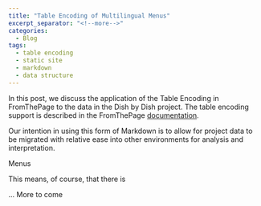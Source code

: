 ```yaml
---
title: "Table Encoding of Multilingual Menus"
excerpt_separator: "<!--more-->"
categories:
  - Blog
tags:
  - table encoding
  - static site
  - markdown
  - data structure
---
```


In this post, we discuss the application of the Table Encoding in FromThePage to the data in the Dish by Dish project. The table encoding support is described in the FromThePage [documentation](https://content.fromthepage.com/project-owner-documentation/table-encoding/). 

Our intention in using this form of Markdown is to allow for project data to be migrated with relative ease into other environments for analysis and interpretation.

Menus

This means, of course, that there is

... More to come 